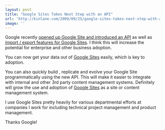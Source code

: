 ```yaml
---
layout: post
title: "Google Sites Takes Next Step with an API"
url: 'http://kinlane.com/2009/09/25/google-sites-takes-next-step-with-an-api/'
image: ''
---
```


Google recently [opened up Google Site and introduced an API][1] as well as [import / export features for Google Sites][2]. I think this will increase the potential for enterprise and other business adoption.

You can now get your data out of [Google Sites][3] easily, which is key to adoption.

You can also quickly build , replicate and evolve your Google Site programmatically using the new API. This will make it easier to integrate with internal and other 3rd party content management systems. Definitely will grow the use and adoption of [Google Sites][3] as a site or content management system.

I use Google Sites pretty heavily for various departmental efforts at companies I work for including technical project management and product management.

Thanks Google!

   [1]: http://googlecode.blogspot.com/2009/09/google-sites-now-with-api.html
   [2]: http://googleenterprise.blogspot.com/2009/09/import-export-and-more-with-new-google_24.html
   [3]: http://sites.google.com
